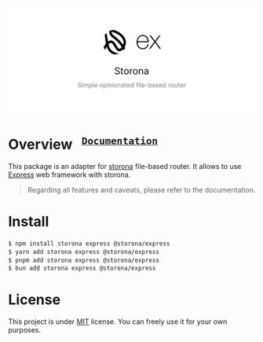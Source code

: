 ![Preview banner](public/preview-banner.png)

<h1>
  Overview
  <sup>
    <strong>
      <code>&nbsp;<a href="https://storona.domin.lol/adapters/express/">Documentation</a>&nbsp;</code>
    </strong>
  </sup>
</h1>

This package is an adapter for [storona](https://storona.domin.lol/) file-based router. It allows to use [Express](https://expressjs.com/) web framework with storona.

> Regarding all features and caveats, please refer to the documentation.

# Install

```bash
$ npm install storona express @storona/express
$ yarn add storona express @storona/express
$ pnpm add storona express @storona/express
$ bun add storona express @storona/express
```

# License

This project is under [MIT](https://choosealicense.com/licenses/mit/) license. You can freely use it for your own purposes.

